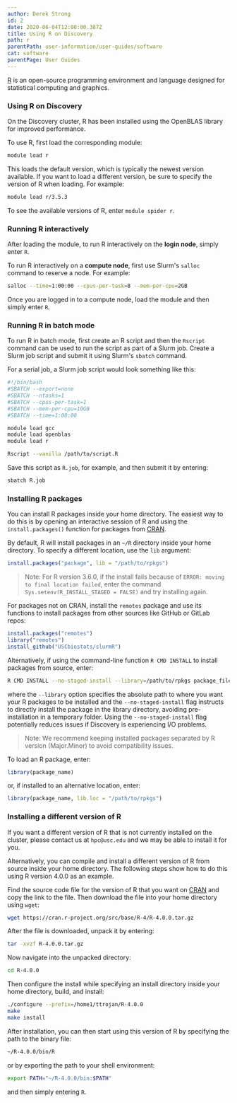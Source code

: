 ```yaml
---
author: Derek Strong
id: 2
date: 2020-06-04T12:00:00.387Z
title: Using R on Discovery
path: r
parentPath: user-information/user-guides/software
cat: software
parentPage: User Guides
---
```


[R](https://www.r-project.org) is an open-source programming environment and language designed for statistical computing and graphics.

### Using R on Discovery

On the Discovery cluster, R has been installed using the OpenBLAS library for improved performance.

To use R, first load the corresponding module:

```sh
module load r
```

This loads the default version, which is typically the newest version available. If you want to load a different version, be sure to specify the version of R when loading. For example:

```sh
module load r/3.5.3
```

To see the available versions of R, enter `module spider r`.


### Running R interactively

After loading the module, to run R interactively on the **login node**, simply enter `R`.

To run R interactively on a **compute node**, first use Slurm's `salloc` command to reserve a node. For example:

```sh
salloc --time=1:00:00 --cpus-per-task=8 --mem-per-cpu=2GB
```

Once you are logged in to a compute node, load the module and then simply enter `R`.


### Running R in batch mode

To run R in batch mode, first create an R script and then the `Rscript` command can be used to run the script as part of a Slurm job. Create a Slurm job script and submit it using Slurm's `sbatch` command.

For a serial job, a Slurm job script would look something like this:

```sh
#!/bin/bash
#SBATCH --export=none
#SBATCH --ntasks=1
#SBATCH --cpus-per-task=1
#SBATCH --mem-per-cpu=10GB
#SBATCH --time=1:00:00

module load gcc
module load openblas
module load r

Rscript --vanilla /path/to/script.R
```

Save this script as `R.job`, for example, and then submit it by entering:

```sh
sbatch R.job
```

### Installing R packages

You can install R packages inside your home directory. The easiest way to do this is by opening an interactive session of R and using the `install.packages()` function for packages from [CRAN](https://cran.r-project.org/).

By default, R will install packages in an `~/R` directory inside your home directory. To specify a different location, use the `lib` argument:

```r
install.packages("package", lib = "/path/to/rpkgs")
```

> Note: For R version 3.6.0, if the install fails because of `ERROR: moving to final location failed`, enter the command `Sys.setenv(R_INSTALL_STAGED = FALSE)` and try installing again.

For packages not on CRAN, install the `remotes` package and use its functions to install packages from other sources like GitHub or GitLab repos:

```r
install.packages("remotes")
library("remotes")
install_github("USCbiostats/slurmR")
```

Alternatively, if using the command-line function `R CMD INSTALL` to install packages from source, enter:

```sh
R CMD INSTALL --no-staged-install --library=/path/to/rpkgs package_file.tar.gz
```

where the `--library` option specifies the absolute path to where you want your R packages to be installed and the `--no-staged-install` flag instructs to directly install the package in the library directory, avoiding pre-installation in a temporary folder. Using the `--no-staged-install` flag potentially reduces issues if Discovery is experiencing I/O problems.

> Note: We recommend keeping installed packages separated by R version (Major.Minor) to avoid compatibility issues.

To load an R package, enter:

```r
library(package_name)
```

or, if installed to an alternative location, enter:

```r
library(package_name, lib.loc = "/path/to/rpkgs")
```

### Installing a different version of R

If you want a different version of R that is not currently installed on the cluster, please contact us at `hpc@usc.edu` and we may be able to install it for you.

Alternatively, you can compile and install a different version of R from source inside your home directory. The following steps show how to do this using R version 4.0.0 as an example.

Find the source code file for the version of R that you want on [CRAN](https://cran.r-project.org/) and copy the link to the file. Then download the file into your home directory using `wget`:

```sh
wget https://cran.r-project.org/src/base/R-4/R-4.0.0.tar.gz
```

After the file is downloaded, unpack it by entering:

```sh
tar -xvzf R-4.0.0.tar.gz
```

Now navigate into the unpacked directory:

```sh
cd R-4.0.0
```

Then configure the install while specifying an install directory inside your home directory, build, and install:

```sh
./configure --prefix=/home1/ttrojan/R-4.0.0
make
make install
```

After installation, you can then start using this version of R by specifying the path to the binary file:

```sh
~/R-4.0.0/bin/R
```

or by exporting the path to your shell environment:

```sh
export PATH="~/R-4.0.0/bin:$PATH"
```

and then simply entering `R`.

